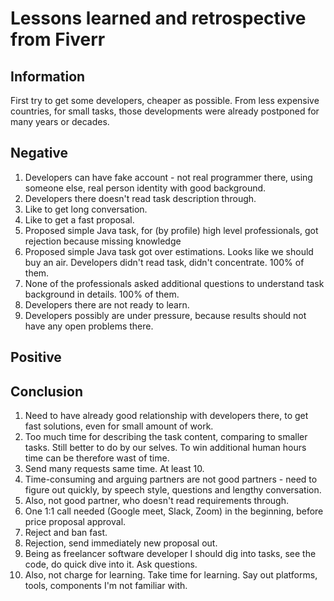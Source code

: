 # Lessons learned and retrospective from Fiverr

## Information

First try to get some developers, cheaper as possible. From less expensive countries, for small tasks, those
developments were already postponed for many years or decades.

## Negative

1. Developers can have fake account - not real programmer there, using someone else, real person identity with good
   background.
2. Developers there doesn't read task description through.
3. Like to get long conversation.
4. Like to get a fast proposal.
5. Proposed simple Java task, for (by profile) high level professionals, got rejection because missing knowledge
6. Proposed simple Java task got over estimations. Looks like we should buy an air. Developers didn't read task, didn't
   concentrate. 100% of them.
7. None of the professionals asked additional questions to understand task background in details. 100% of them.
8. Developers there are not ready to learn.
9. Developers possibly are under pressure, because results should not have any open problems there.

## Positive

## Conclusion

1. Need to have already good relationship with developers there, to get fast solutions, even for small amount of work.
2. Too much time for describing the task content, comparing to smaller tasks. Still better to do by our selves. To win
   additional human hours time can be therefore wast of time.
3. Send many requests same time. At least 10.
4. Time-consuming and arguing partners are not good partners - need to figure out quickly, by speech style, questions
   and lengthy conversation.
5. Also, not good partner, who doesn't read requirements through.
6. One 1:1 call needed (Google meet, Slack, Zoom) in the beginning, before price proposal approval.
7. Reject and ban fast.
8. Rejection, send immediately new proposal out.
9. Being as freelancer software developer I should dig into tasks, see the code, do quick dive into it. Ask questions.
10. Also, not charge for learning. Take time for learning. Say out platforms, tools, components I'm not familiar with.
